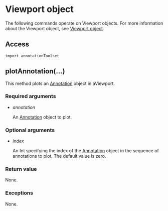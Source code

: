# Viewport object

The following commands operate on Viewport objects. For more information about the Viewport object, see [Viewport object](https://help.3ds.com/2021/English/DSSIMULIA_Established/SIMACAEKERRefMap/simaker-c-viewportpyc.htm?ContextScope=all).

## Access

```
import annotationToolset
```

## plotAnnotation(...)



This method plots an [Annotation](https://help.3ds.com/2021/English/DSSIMULIA_Established/SIMACAEKERRefMap/simaker-c-annotationpyc.htm?ContextScope=all) object in aViewport.



### Required arguments

- *annotation*

  An [Annotation](https://help.3ds.com/2021/English/DSSIMULIA_Established/SIMACAEKERRefMap/simaker-c-annotationpyc.htm?ContextScope=all) object to plot.

### Optional arguments

- *index*

  An Int specifying the index of the [Annotation](https://help.3ds.com/2021/English/DSSIMULIA_Established/SIMACAEKERRefMap/simaker-c-annotationpyc.htm?ContextScope=all) object in the sequence of annotations to plot. The default value is zero.

### Return value

None.

### Exceptions

None.